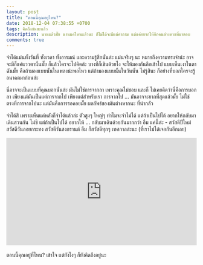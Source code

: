 ```yaml
---
layout: post
title: "ตอนนี้คุณอยู่ไหน?"
date: 2018-12-04 07:38:55 +0700
tags: คิดถึงกันซะแล้ว
description: นานแล้วมั๊ย นานแค่ไหนแล้วนะ ก็ไม่ได้จะมีแต่คำถาม แต่แค่อยากให้อีกคนต่างหากที่มาตอบ
comments: true
---
```

จำได้แม่นทั้งวันที่ ทั้งเวลา ทั้งอารมณ์ และความรู้สึกนั่นล่ะ แม่นจริงๆ นะ หมายถึงความทรงจำน่ะ อาจจะมีก็แค่แววตานั่นมั๊ย ก็แล้วใครจะไปคิดล่ะ บางทีก็เขินด้วยไง จะให้มองกันลึกเข้าไป แบบเห็นเงาในตาฉันมั๊ย คือถ้ามองแบบนั้นในเพลงน่ะพอไหว แต่ถ้ามองแบบนั้นในวันนั้น ไม่รู้สินะ ก็อย่างที่บอกใครจะรู้อนาคตมาก่อนล่ะ

นี่อาจจะเป็นแบบที่คุณบอกนั่นล่ะ มันไม่ใช่การจากลา เพราะคุณไม่ชอบ และก็ ไม่เคยคิดว่านี่คือการบอกลา เพียงแต่มันเป็นแค่การจากไป เพียงแต่สำหรับเรา การจากไป ... มันอาจจะยากที่สุดแล้วมั๊ย ไม่ใช่ตรงที่การจากไปนะ แต่มันคือการรอคอยมั๊ย ผลลัพธ์ของมันต่างหากนะ ที่น่ากลัว

จำได้สิ เพราะเห็นแค่หลังก็จำได้แล้วล่ะ ตัวสูงๆ ใหญ่ๆ ทำไมจะจำไม่ได้ แต่ถ้าเป็นไปได้ อยากให้กลับมาเดินสวนกัน ไม่ซิ แต่ถ้าเป็นไปได้ อยากให้ ... กลับมาเดินด้วยกันมากกว่า อืม แค่นี้ล่ะ - สวัสดีปีใหม่ สวัสดีวันลอยกระทง สวัสดีวันสงกรานต์ อืม ก็สวัสดีทุกๆ เทศกาลล่ะนะ (ที่เราไม่ได้เจอกันอีกเลย)

<div style="position:relative;width:100%;height:0;padding-bottom:56.25%;">
<iframe style="width:100%;height:100%;position:absolute;top:0;left:0;" src="https://www.youtube.com/embed/m7lJ1wEkw8s?ecver=2" frameborder="0" allow="autoplay; encrypted-media" allowfullscreen>
</iframe>
</div>
<br />ตอนนี้คุณอยู่ที่ไหน? เข้าใจ แต่ยังไงๆ <i class="fa fa-heart" style="color:#C38FD6"></i> ก็ยังคิดถึงอยู่นะ
